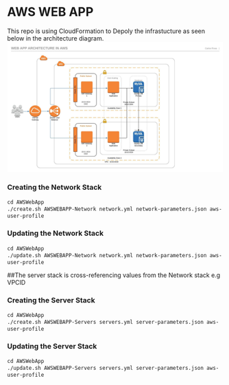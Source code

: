 # AWS WEB APP

This repo is using CloudFormation to Depoly the infrastucture as seen below in the architecture diagram.
![The Architecture Diagram](./AWSWebApp.jpeg)

### Creating the Network Stack
```
cd AWSWebApp
./create.sh AWSWEBAPP-Network network.yml network-parameters.json aws-user-profile
```

### Updating the Network Stack
```
cd AWSWebApp
./update.sh AWSWEBAPP-Network network.yml network-parameters.json aws-user-profile
```
##The server stack is cross-referencing values from the Network stack e.g VPCID
### Creating the Server Stack
```
cd AWSWebApp
./create.sh AWSWEBAPP-Servers servers.yml server-parameters.json aws-user-profile
```

### Updating the Server Stack
```
cd AWSWebApp
./update.sh AWSWEBAPP-Servers servers.yml server-parameters.json aws-user-profile
```